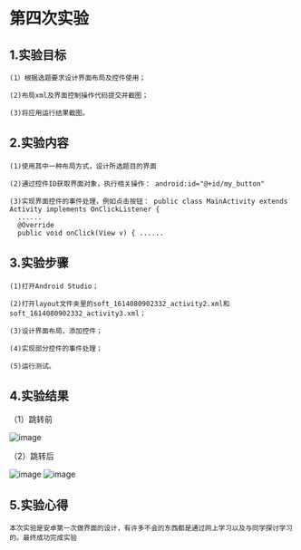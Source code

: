  # 第四次实验
 ## 1.实验目标
    (1）根据选题要求设计界面布局及控件使用；

    (2)布局xml及界面控制操作代码提交并截图；

    (3)将应用运行结果截图。

 ## 2.实验内容
    (1)使用其中一种布局方式，设计所选题目的界面

    (2)通过控件ID获取界面对象，执行相关操作： android:id="@+id/my_button"
 
    (3)实现界面控件的事件处理，例如点击按钮： public class MainActivity extends Activity implements OnClickListener {
      ......
      @Override
      public void onClick(View v) { ......

 ## 3.实验步骤
    (1)打开Android Studio；

    (2)打开layout文件夹里的soft_1614080902332_activity2.xml和soft_1614080902332_activity3.xml；

    (3)设计界面布局，添加控件；

    (4)实现部分控件的事件处理；

    (5)运行测试。

 ## 4.实验结果
   （1）跳转前
   
  ![image](https://github.com/cruiji/android-labs-2018/blob/master/soft1614080902442/实验四图一.jpg)
    
   （2）跳转后
   
  ![image](https://github.com/cruiji/android-labs-2018/blob/master/soft1614080902442/实验四图二.jpg)
  ![image](https://github.com/cruiji/android-labs-2018/blob/master/soft1614080902442/实验四图三.jpg)
  
 ## 5.实验心得
    本次实验是安卓第一次做界面的设计，有许多不会的东西都是通过网上学习以及与同学探讨学习的。最终成功完成实验
